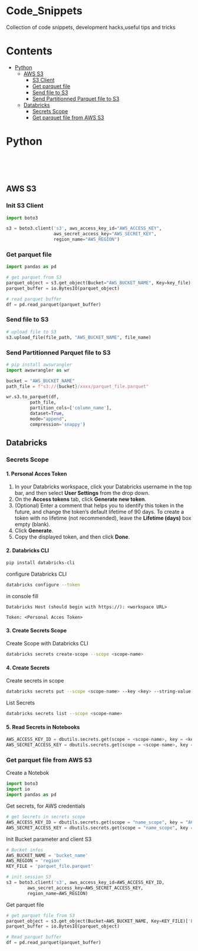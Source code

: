 # Code_Snippets
Collection of code snippets, development hacks,useful tips and tricks

# Contents

* [Python](#python)
	* [AWS S3](#aws-s3)
		* [S3 Client](#s3-client)
		* [Get parquet file](#get-parquet-file)
		* [Send file to S3 ](#send-file-to-s3 )
		* [Send Partitionned Parquet file to S3](#send-partitionned-parquet-file-to-s3)
	* [Databricks](#databricks)
		* [Secrets Scope](#secrets-scope)
		* [Get parquet file from AWS S3](#get-parquet-file-from-aws-s3)


# Python 
\
&nbsp;
\
&nbsp;
## AWS S3 


### Init S3 Client 
```python 
import boto3

s3 = boto3.client('s3', aws_access_key_id="AWS_ACCESS_KEY",
				  aws_secret_access_key="AWS_SECRET_KEY",
				  region_name="AWS_REGION")

```


### Get parquet file 
```python
import pandas as pd

# get parquet from S3
parquet_object = s3.get_object(Bucket="AWS_BUCKET_NAME", Key=key_file)['Body'].read()
parquet_buffer = io.BytesIO(parquet_object)

# read parquet buffer
df = pd.read_parquet(parquet_buffer)
```


### Send file to S3 
```python
# upload file to S3
s3.upload_file(file_path, "AWS_BUCKET_NAME", file_name)
```


### Send Partitionned Parquet file to S3 
```python
# pip install awswrangler
import awswrangler as wr

bucket = "AWS_BUCKET_NAME"
path_file = f"s3://{bucket}/xxxx/parquet_file.parquet"

wr.s3.to_parquet(df,
		 path_file,
		 partition_cols=['column_name'], 
		 dataset=True,
		 mode="append", 
		 compression='snappy')
```



## Databricks

### Secrets Scope

#### 1. Personal Acces Token 
1. In your Databricks workspace, click your Databricks username in the top bar, and then select **User Settings** from the drop down.
2.  On the **Access tokens** tab, click **Generate new token**.
3.  (Optional) Enter a comment that helps you to identify this token in the future, and change the token’s default lifetime of 90 days. To create a token with no lifetime (not recommended), leave the **Lifetime (days)** box empty (blank).
4.  Click **Generate**.    
5.  Copy the displayed token, and then click **Done**.


#### 2. Databricks CLI 
```bash 
pip install databricks-cli
```

configure Databricks CLI 
```bash 
databricks configure --token
```

in console fill
```console 
Databricks Host (should begin with https://): <workspace URL>

Token: <Personal Acces Token>
```


#### 3. Create Secrets Scope
Create Scope with Databricks CLI 
```bash 
databricks secrets create-scope --scope <scope-name>
```


#### 4. Create Secrets 
Create secrets in scope 
```bash 
databricks secrets put --scope <scope-name> --key <key> --string-value <value> 
```

List Secrets 
```bash 
databricks secrets list --scope <scope-name>
```


#### 5. Read Secrets in Notebooks 
```python 
AWS_ACCESS_KEY_ID = dbutils.secrets.get(scope = <scope-name>, key = <key>)
AWS_SECRET_ACCESS_KEY = dbutils.secrets.get(scope = <scope-name>, key = <key>)
```



### Get parquet file from AWS S3 
Create a Notebok 

```python 
import boto3
import io
import pandas as pd
```

Get secrets, for AWS credentials
```python 
# get Secrets in secrets scope
AWS_ACCESS_KEY_ID = dbutils.secrets.get(scope = "name_scope", key = "ACCESS_KEY_ID")
AWS_SECRET_ACCESS_KEY = dbutils.secrets.get(scope = "name_scope", key = "SECRET_KEY")
```

Init Bucket parameter and client S3 
```python
# Bucket infos 
AWS_BUCKET_NAME = 'bucket_name'
AWS_REGION = 'region'
KEY_FILE = 'parquet_file.parquet'

# init session S3 
s3 = boto3.client('s3', aws_access_key_id=AWS_ACCESS_KEY_ID,
		aws_secret_access_key=AWS_SECRET_ACCESS_KEY,
		region_name=AWS_REGION)
```

Get parquet file 
```python
# get parquet file from S3
parquet_object = s3.get_object(Bucket=AWS_BUCKET_NAME, Key=KEY_FILE)['Body'].read()
parquet_buffer = io.BytesIO(parquet_object)

# Read parquet buffer 
df = pd.read_parquet(parquet_buffer)
```


